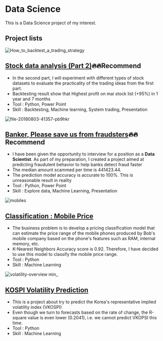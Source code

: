 # Data Science

This is a Data Science project of my interest.

## Project lists

![How_to_backtest_a_trading_strategy](https://github.com/golfung/Data_Science/assets/77894515/e5e5bf28-60d4-4827-91c0-fe2737ede835)
## [Stock data analysis (Part 2)](https://github.com/golfung/Investment/tree/main/Stock_data_analysis_part_2):fire::fire:Recommend
- In the second part, I will experiment with different types of stock datasets to evaluate the practicality of the trading ideas from the first part.
- Backtesting result show that Highest profit on mai stock list (+95%) in 1 year and 7 months
- Tool : Python, Power Point
- Skill : Backtesting, Machine learning, System trading, Presentation

![file-20180803-41357-pb9hkr](https://github.com/golfung/Data_Science/assets/77894515/9ecb24bd-a307-4031-98b1-1ef6d7631747)
## [Banker, Please save us from fraudsters](https://github.com/golfung/Data_Science/tree/main/Banker_Please_save_us_from_fraudsters):fire::fire:Recommend
- I have been given the opportunity to interview for a position as a **Data Scientist**. As part of my preparation, I created a project aimed at predicting fraudulent behavior to help banks detect fraud faster 
- The median amount scammed per time is 441423.44.
- The prediction model accuracy is accurate to 100%. This is unreasonable result in reality
- Tool : Python, Power Point
- Skill : Explore data, Machine Learning, Presentation

![mobiles](https://github.com/golfung/Data_Science/assets/77894515/6a964320-c090-4a16-bb9c-42e76b16a088)
## [Classification : Mobile Price](https://github.com/golfung/Data_Science/tree/main/Mobile_Price_Classification)
- The business problem is to develop a pricing classification model that can estimate the price range of the mobile phones produced by Bob's mobile company based on the phone's features such as RAM, internal memory, etc.
- K-Nearest Neighbors Accuracy score is 0.92. Therefore, I have decided to use this model to classify the mobile price range.
- Tool : Python 
- Skill : Machine Learning

![volatility-overview min_](https://github.com/golfung/Data_Science/assets/77894515/2106fcee-11aa-4089-b5d6-af2abf430def)
## [KOSPI Volatility Prediction](https://github.com/golfung/Investment/tree/main/VKOSPI_Volatility_Prediction)
- This is a project about try to predict the Korea's representative implied volatility index (VKOSPI)
- Even though we turn to forecasts based on the rate of change, the R-square value is even lower (0.2041), i.e. we cannot predict VKOPSI this time.
- Tool : Python
- Skill : Machine Learning

